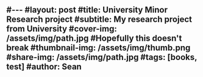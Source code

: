 #---
#layout: post
#title: University Minor Research project 
#subtitle: My research project from University
#cover-img: /assets/img/path.jpg #Hopefully this doesn't break
#thumbnail-img: /assets/img/thumb.png
#share-img: /assets/img/path.jpg
#tags: [books, test]
#author: Sean
---

